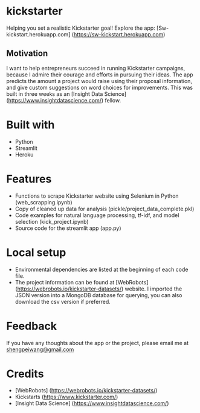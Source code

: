 # kickstarter
Helping you set a realistic Kickstarter goal! Explore the app: [Sw-kickstart.herokuapp.com] (https://sw-kickstart.herokuapp.com)

## Motivation
I want to help entrepreneurs succeed in running Kickstarter campaigns, because I admire their courage and efforts in pursuing their ideas. The app predicts the amount a project would raise using their proposal information, and give custom suggestions on word choices for improvements. This was built in three weeks as an [Insight Data Science] (https://www.insightdatascience.com/) fellow. 

# Built with
- Python
- Streamlit
- Heroku

# Features
- Functions to scrape Kickstarter website using Selenium in Python (web_scrapping.ipynb)
- Copy of cleaned up data for analysis (pickle/project_data_complete.pkl)
- Code examples for natural language processing, tf-idf, and model selection (kick_project.ipynb)
- Source code for the streamlit app (app.py)

# Local setup
- Environmental dependencies are listed at the beginning of each code file.
- The project information can be found at [WebRobots] (https://webrobots.io/kickstarter-datasets/) website. I imported the JSON version into a MongoDB database for querying, you can also download the csv version if preferred.

# Feedback
If you have any thoughts about the app or the project, please email me at shengpeiwang@gmail.com

# Credits
- [WebRobots] (https://webrobots.io/kickstarter-datasets/)
- Kickstarts (https://www.kickstarter.com/)
- [Insight Data Science] (https://www.insightdatascience.com/)


